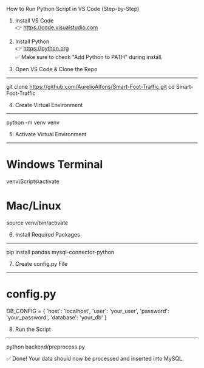 How to Run Python Script in VS Code (Step-by-Step)

1. Install VS Code  
👉 https://code.visualstudio.com

2. Install Python  
👉 https://python.org  
✅ Make sure to check "Add Python to PATH" during install.

3. Open VS Code & Clone the Repo
--------------------------------------------------
git clone https://github.com/AurelioAlfons/Smart-Foot-Traffic.git
cd Smart-Foot-Traffic

4. Create Virtual Environment
--------------------------------------------------
python -m venv venv

5. Activate Virtual Environment
--------------------------------------------------
# Windows Terminal
venv\Scripts\activate

# Mac/Linux
source venv/bin/activate

6. Install Required Packages
--------------------------------------------------
pip install pandas mysql-connector-python

7. Create config.py File
--------------------------------------------------
# config.py
DB_CONFIG = {
    'host': 'localhost',
    'user': 'your_user',
    'password': 'your_password',
    'database': 'your_db'
}

8. Run the Script
--------------------------------------------------
python backend/preprocess.py

✅ Done! Your data should now be processed and inserted into MySQL.
